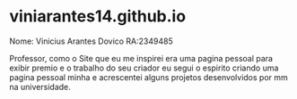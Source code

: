 # viniarantes14.github.io

Nome: Vinicius Arantes Dovico  RA:2349485

Professor, como o Site que eu me inspirei era uma pagina pessoal para exibir premio e o trabalho do seu criador eu segui o espirito criando uma pagina pessoal minha e acrescentei alguns projetos desenvolvidos por mm na universidade.
